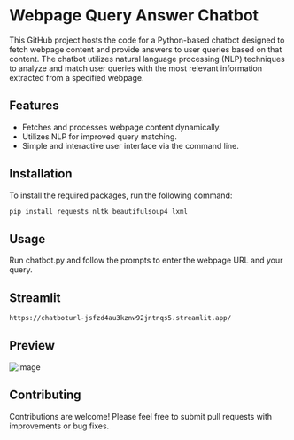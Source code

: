 # Webpage Query Answer Chatbot

This GitHub project hosts the code for a Python-based chatbot designed to fetch webpage content and provide answers to user queries based on that content. The chatbot utilizes natural language processing (NLP) techniques to analyze and match user queries with the most relevant information extracted from a specified webpage.

## Features

- Fetches and processes webpage content dynamically.
- Utilizes NLP for improved query matching.
- Simple and interactive user interface via the command line.

## Installation

To install the required packages, run the following command:

```bash
pip install requests nltk beautifulsoup4 lxml

```

## Usage

Run chatbot.py and follow the prompts to enter the webpage URL and your query.

## Streamlit 

```bash
https://chatboturl-jsfzd4au3kznw92jntnqs5.streamlit.app/
```

## Preview

![image](https://github.com/Aviral-3/Chatbot_URL/assets/63746541/1d87113b-0d53-4bf7-9941-0c9cb9ec1336)


## Contributing

Contributions are welcome! Please feel free to submit pull requests with improvements or bug fixes.





